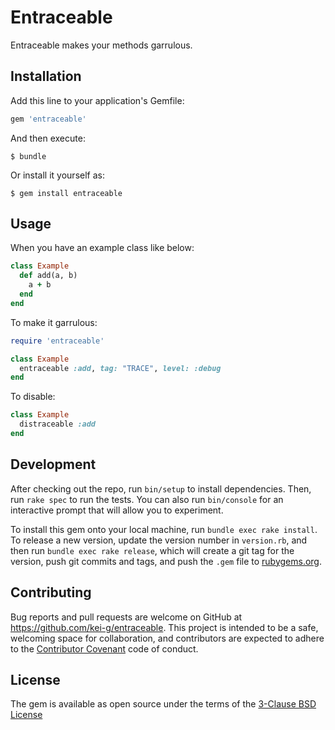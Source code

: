 # Entraceable

Entraceable makes your methods garrulous.

## Installation

Add this line to your application's Gemfile:

```ruby
gem 'entraceable'
```

And then execute:

    $ bundle

Or install it yourself as:

    $ gem install entraceable

## Usage

When you have an example class like below:

```ruby
class Example
  def add(a, b)
    a + b
  end
end
```

To make it garrulous:

```ruby
require 'entraceable'

class Example
  entraceable :add, tag: "TRACE", level: :debug
end
```

To disable:

```ruby
class Example
  distraceable :add
end
```

## Development

After checking out the repo, run `bin/setup` to install dependencies. Then, run `rake spec` to run the tests. You can also run `bin/console` for an interactive prompt that will allow you to experiment.

To install this gem onto your local machine, run `bundle exec rake install`. To release a new version, update the version number in `version.rb`, and then run `bundle exec rake release`, which will create a git tag for the version, push git commits and tags, and push the `.gem` file to [rubygems.org](https://rubygems.org).

## Contributing

Bug reports and pull requests are welcome on GitHub at https://github.com/kei-g/entraceable. This project is intended to be a safe, welcoming space for collaboration, and contributors are expected to adhere to the [Contributor Covenant](http://contributor-covenant.org) code of conduct.


## License

The gem is available as open source under the terms of the [3-Clause BSD License](https://opensource.org/licenses/BSD-3-Clause)

